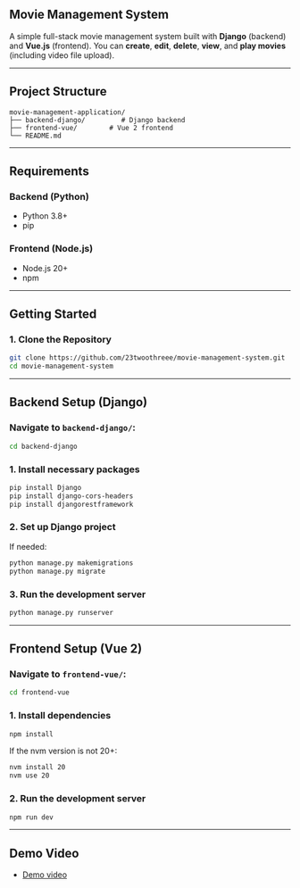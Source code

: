 ## Movie Management System

A simple full-stack movie management system built with **Django** (backend) and **Vue.js** (frontend). You can **create**, **edit**, **delete**, **view**, and **play movies** (including video file upload).

---

## Project Structure

```
movie-management-application/
├── backend-django/         # Django backend
├── frontend-vue/        # Vue 2 frontend
└── README.md
```

---

## Requirements

### Backend (Python)

* Python 3.8+
* pip

### Frontend (Node.js)

* Node.js 20+
* npm

---

## Getting Started

### 1. Clone the Repository

```bash
git clone https://github.com/23twoothreee/movie-management-system.git
cd movie-management-system
```

---

## Backend Setup (Django)

### Navigate to `backend-django/`:

```bash
cd backend-django
```

### 1. Install necessary packages
```bash
pip install Django
pip install django-cors-headers
pip install djangorestframework
```

### 2. Set up Django project

If needed:

```bash
python manage.py makemigrations
python manage.py migrate
```

### 3. Run the development server

```bash
python manage.py runserver
```

---

## Frontend Setup (Vue 2)

### Navigate to `frontend-vue/`:

```bash
cd frontend-vue
```

### 1. Install dependencies

```bash
npm install
```

If the nvm version is not 20+:

```bash
nvm install 20
nvm use 20
```


### 2. Run the development server

```bash
npm run dev
```

---

## Demo Video

- [Demo video](https://drive.google.com/file/d/1BN786CkY0gN_yvOGa-iuKeq9AzEwRvLm/view?usp=drive_link)
